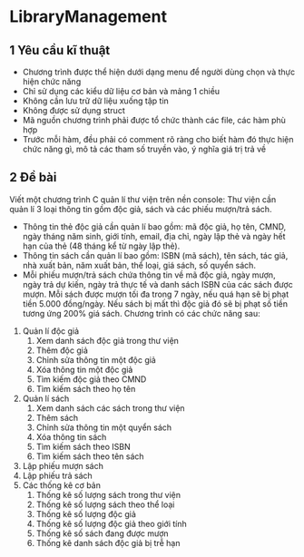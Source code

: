 # LibraryManagement

## 1 Yêu cầu kĩ thuật 
- Chương trình được thể hiện dưới dạng menu để người dùng chọn và thực hiện chức năng 
- Chỉ sử dụng các kiểu dữ liệu cơ bản và mảng 1 chiều 
- Không cần lưu trữ dữ liệu xuống tập tin 
- Không được sử dụng struct 
- Mã nguồn chương trình phải được tổ chức thành các file, các hàm phù hợp 
- Trước mỗi hàm, đều phải có comment rõ ràng cho biết hàm đó thực hiện chức năng gì, mô 
tả các tham số truyền vào, ý nghĩa giá trị trả về 
## 2 Đề bài 
Viết một chương trình C quản lí thư viện trên nền console:
Thư viện cần quản lí 3 loại thông tin gồm độc giả, sách và các phiếu mượn/trả sách. 
- Thông tin thẻ độc giả cần quản lí bao gồm: mã độc giả, họ tên, CMND, ngày tháng 
năm sinh, giới tính, email, địa chỉ, ngày lập thẻ và ngày hết hạn của thẻ (48 tháng 
kể từ ngày lập thẻ). 
- Thông tin sách cần quản lí bao gồm: ISBN (mã sách), tên sách, tác giả, nhà xuất 
bản, năm xuất bản, thể loại, giá sách, số quyển sách. 
- Mỗi phiếu mượn/trả sách chứa thông tin về mã độc giả, ngày mượn, ngày trả dự 
kiến, ngày trả thực tế và danh sách ISBN của các sách được mượn. Mỗi sách được 
mượn tối đa trong 7 ngày, nếu quá hạn sẽ bị phạt tiền 5.000 đồng/ngày. Nếu sách bị 
mất thì độc giả đó sẽ bị phạt số tiền tương ứng 200% giá sách. 
Chương trình có các chức năng sau: 
1. Quản lí độc giả 
    1. Xem danh sách độc giả trong thư viện 
    2. Thêm độc giả 
    3. Chỉnh sửa thông tin một độc giả 
    4. Xóa thông tin một độc giả 
    5. Tìm kiếm độc giả theo CMND 
    6. Tìm kiếm sách theo họ tên 
2. Quản lí sách 
   1. Xem danh sách các sách trong thư viện 
   2. Thêm sách 
   3. Chỉnh sửa thông tin một quyển sách 
   4. Xóa thông tin sách 
   5. Tìm kiếm sách theo ISBN 
   6. Tìm kiếm sách theo tên sách     
3. Lập phiếu mượn sách 
4. Lập phiếu trả sách 
5. Các thống kê cơ bản
    1. Thống kê số lượng sách trong thư viện 
    2. Thống kê số lượng sách theo thể loại 
    3. Thống kê số lượng độc giả 
    4. Thống kê số lượng độc giả theo giới tính 
    5. Thống kê số sách đang được mượn 
    6. Thống kê danh sách độc giả bị trễ hạn
